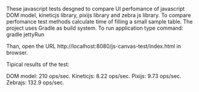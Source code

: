 These javascript tests desgned to compare UI perfomance of
javascript DOM model, kineticjs library, pixijs library
and zebra js library. To compare perfomance test methods
calculate time of filling a small sample table.
The project uses Gradle as build system.
To run application type command:
gradle jettyRun

Than, open the URL http://localhost:8080/js-canvas-test/index.html in browser.

Tipical results of the test:

DOM model: 210 ops/sec.
Kineticjs: 8.22 ops/sec.
Pixijs: 9.73 ops/sec.
Zebrajs: 132.9 ops/sec.
